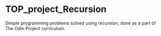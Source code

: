 # TOP_project_Recursion
Simple programming problems solved using recursion, done as a part of The Odin Project curriculum. 
